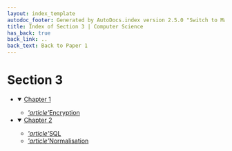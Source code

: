 ```yaml
---
layout: index_template
autodoc_footer: Generated by AutoDocs.index version 2.5.0 "Switch to Material Icons" ⓒ Starwort, 2020
title: Index of Section 3 | Computer Science
has_back: true
back_link: ..
back_text: Back to Paper 1
---
```


# **Section 3**

- <details open><summary><a href='./chapter_1'>Chapter 1</a></summary>

  - <a href='./chapter_1/encryption.md'><i title='MD file' class="material-icons">'article'</i>Encryption</a>

  </details>
- <details open><summary><a href='./chapter_2'>Chapter 2</a></summary>

  - <a href='./chapter_2/SQL.md'><i title='MD file' class="material-icons">'article'</i>SQL</a>
  - <a href='./chapter_2/normalisation.md'><i title='MD file' class="material-icons">'article'</i>Normalisation</a>

  </details>
